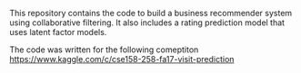 This repository contains the code to build a business recommender system using collaborative filtering. It also includes 
a rating prediction model that uses latent factor models. 

The code was written for the following comeptiton
https://www.kaggle.com/c/cse158-258-fa17-visit-prediction

